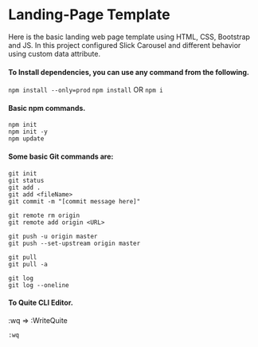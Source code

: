 # Landing-Page Template

Here is the basic landing web page template using HTML, CSS, Bootstrap and JS. In this project configured Slick Carousel and different behavior using custom data attribute.


#### To Install dependencies, you can use any command from the following.

`npm install --only=prod`
`npm install` OR `npm i`

#### Basic npm commands.

```
npm init
npm init -y
npm update
```

#### Some basic Git commands are:

```
git init
git status
git add .
git add <fileName>
git commit -m "[commit message here]"

git remote rm origin
git remote add origin <URL>

git push -u origin master
git push --set-upstream origin master

git pull
git pull -a

git log
git log --oneline
```

#### To Quite CLI Editor.

:wq => :WriteQuite

```
:wq
```